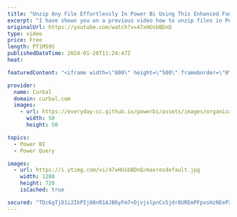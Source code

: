 ```yaml
---
title: "Unzip Any File Effortlessly In Power Bi Using This Enhanced Function!"
excerpt: "I have shown you on a previous video how to unzip files in Power BI, but the function did not always work: https://www.youtube.com/watch?v=OzQ44gwi5Kw&ab_channel=Curbal  So, I found a better one and I will also show you how to unzip files coming from APIs.  Improved function:https://community.fabric.microsoft.com/t5/Power-Query/How-to-connect-Azure-DevOps-REST-API-in-to-power-bi/m-p/895318/highlight/true#M30599"
originalUrl: https://youtube.com/watch?v=47xHUsbBDnQ
type: video
price: Free
length: PT1M59S
publishedDateTime: 2024-01-26T11:24:47Z
heat: 

featuredContent: "<iframe width=\"800\" height=\"500\" frameborder=\"0\" src=\"https://www.youtube.com/embed/47xHUsbBDnQ\" allow=\"accelerometer; autoplay; encrypted-media; gyroscope; picture-in-picture\" allowfullscreen></iframe>"

provider:
  name: Curbal
  domain: curbal.com
  images:
    - url: https://everyday-cc.github.io/powerbi/assets/images/organizations/curbal.com-50x50.jpg
      width: 50
      height: 50

topics:
  - Power BI
  - Power Query

images:
  - url: https://i.ytimg.com/vi/47xHUsbBDnQ/maxresdefault.jpg
    width: 1280
    height: 720
    isCached: true

secured: "TDc6gTjD1i2IkPIj08nR1AJB6yFm7+DjvjslpnCxSjdr8UREmPFpxsHzNEePZCAz800DJZvlU7OFvd2qY+FfUYdnpOoHhp4W34cl4ZVPwMkxnqgEFibisnPsLXboEt80HGZ+dOhREZO3ZRA0utOfoJaARbqCBlT1KKtLi4yBcnmwLGv4/89jDLYbu5Ih3cYvabfSJ9o/+VCq3bjQLOZur3b+Q4ed0DrvWlYK1gmlnvlwlbONK/R6el3c7PtzW2+yMKIE9tRtXxymV4xw5EPLi13z/HqLXjE0HLbjtv1kp16lvX4U59+3A8zLUDAL15EOAxaD3QgP5xCtv0ocbUH+znXvJpzoz4EfYFiz68187Z0rr1G7mDcRusuzSgMZ1V/d6eGbLwuIZGNpEMq/wAoTeNfupeg8zXezefX1RUi5cHI=;e9NfnZ3YeFgkrrB7jmtdhg=="
---
```



